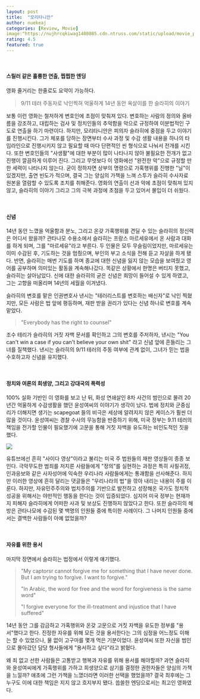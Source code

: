 ```yaml
---
layout: post
title:  "모리타니안"
author: nuekeaj
categories: [Review, Movie]
image:"https://nujhrcqkiwag1408085.cdn.ntruss.com/static/upload/movie_poster_images/movie_92445_1613452340.jpg"
rating: 4.5
featured: true
---
```

<br>

#### 스릴러 같은 훌륭한 연출, 찝찝한 엔딩

영화 줄거리는 한줄로도 요약이 가능하다. 

> 9/11 테러 주동자로 낙인찍혀 억울하게 14년 동안 옥살이를 한 슬라히의 이야기

보통 이런 영화는 철저하게 변호인에 초점이 맞춰져 있다. 변호하는 사람의 정의와 올바름을 강조하고, 대립하는 검사 및 정치인들의 추악함을 악으로 규정하여 이분법적인 구도로 연출을 하기 마련이다. 하지만, 모리타니안은 피의자 슬라히에 중점을 두고 이야기를 진행시킨다. 그가 체포를 당하는 장면부터 수사 과정 및 수감 생활 내용을 하나의 타임라인으로 진행시키지 않고 필요할 때 마다 단편적인 씬 형식으로 나눠서 전개를 시킨다. 또한 변호인들의 "사생활"에 대한 부분이 많이 나타나지 않아 불필요한 전개가 없고 진행이 깔끔하게 이루어 진다. 그리고 무엇보다 이 영화에선 "완전한 악"으로 규정할 만한 세력이 나타나지 않는다. 굳이 정하자면 상부의 명령으로 가혹행위를 진행한 "닐"이 있겠지만, 출연 빈도가 적으며, 결국 그는 양심의 가책을 느껴 스투가 슬라히 수사자료 원본을 열람할 수 있도록 조치를 취해준다. 영화의 연출이 선과 악에 초점이 맞춰져 있지 않고, 슬라히의 이야기 그리고 그의 극복 과정에 초점을 두고 있어서 몰입이 더 쉬웠다.

<br>

#### 신념

14년 동안 느꼈을 억울함과 분노, 그리고 온갖 가혹행위를 견딜 수 있는 슬라히의 정신력은 어디서 왔을까? 관타나모 수용소에서 슬라히는 프랑스 마르세유에서 온 사람과 대화를 하게 되며, 그를 "마르세유"라고 부른다. 두 인물은 모두 무슬림이었지만, 마르세유는 이미 수감된 후, 기도하는 것을 멈췄으며, 부인의 부고 소식을 전해 듣고 자살을 하게 됐다. 반면, 슬라히는 매번 기도를 하며 종교에 대한 신념을 잃지 않는 모습을 보여줬고 영어를 공부하며 의미있는 활동을 계속해나갔다. 똑같은 상황에서 한명은 버티지 못했고, 슬라히는 살아남았다. 신에 대한 슬라히의 굳은 신념은 희망이 들어설 수 있게 하였고, 그는 고향을 떠올리며 14년의 세월을 이겨냈다. 

슬라히의 변호를 맡은 인권변호사 낸시는 "테러리스트를 변호하는 배신자"로 낙인 찍혔지만, 모든 사람은 법 앞에 평등하며, 재판 받을 권리가 있다는 신념 하나로 변호를 계속 맡았다. 

> "Everybody has the right to counsel"

조수 테리가 슬라히의 거짓 자백 문서를 확인하고 그의 변호를 주저하자, 낸시는 "You can't win a case if you can't believe your own shit" 라고 신념 앞에 흔들리는 그녀를 질책했다. 낸시는 슬라히의 9/11 테러의 주동 여부에 관계 없이, 그녀가 믿는 법을 수호하고자 신념을 유지했다. 

<br>

#### 정치와 여론의 희생양, 그리고 강대국의 폭력성

100% 실화 기반인 이 영화를 보고 난 뒤, 화성 연쇄살인 8차 사건의 범인으로 몰려 20년간 억울하게 수감생활을 했던 윤성여씨의 이야기가 생각이 났다. 법에 정치와 군중심리가 더해지면 생기는 scapegoat 들의 비극은 세상에 알려지지 않은 케이스가 훨씬 더 많을 것이다. 윤성여씨는 경찰 수사의 무능함을 반증하기 위해, 미국 정부는 9.11 테러의 책임을 전가할 인물이 필요했기에 고문을 통해 거짓 자백을 유도하는 비인도적인 짓을 했다. 

<img src="https://twitter.com/Drewscapegoat/photo">

유튜브에선 흔히 "사이다 영상"이라고 불리는 미국 주 법원들의 재판 영상들이 종종 보인다. 극악무도한 범죄를 저지른 사람들에게 "정의"를 실현하는 과정은 특히 사필귀정, 인과응보와 같은 사자성어에 익숙한 우리나라 사람들에게는 통괘함을 선사해준다. 하지만 이러한 영상에 흔히 달리는 댓글들은 "우리나라의 법"을 깎아 내리는 내용이 주를 이룬다. 하지만, 자유민주주의와 법치주의를 기반으로 발전하고 성장해온 국가도 정치적 성공을 위해서는 야만적인 행동을 한다는 것이 입증되었다. 심지어 미국 정부는 현재까지 피해자 슬라히에게 어떠한 사과 및 보상도 진행하지 않았다고 한다. 또한 슬라히의 해방은 관타나모에 수감된 몇 백명의 인원들 중에 특이한 사례이다. 그 나머지 인원들 중에서는 결백한 사람들이 아예 없었을까? 

<br>

#### 자유를 위한 용서

마지막 장면에서 슬라히는 법정에서 이렇게 얘기했다. 

> "My captorsr cannot forgive me for something that I have never done. But I am trying to forgive. I want to forgive."
>
> "In Arabic, the word for free and the word for forgiveness is the same word"
>
> "I forgive everyone for the ill-treatment and injustice that I have suffered"

14년 동안 그를 감금하고 가혹행위와 온갖 고문으로 거짓 자백을 유도한 정부를 "용서"했다고 한다. 진정한 자유를 위해 모든 것을 용서한다는 그의 심정을 어느정도 이해는 할 수 있었으나, 물 없이 고구마를 몇개 먹은 기분이었다. 윤성여씨 또한 자신을 범인으로 몰아갔던 담당 형사들에게 "용서하고 싶다"라고 밝혔다.

왜 죄 없고 선한 사람들은 고통받고 행복과 자유를 위해 용서를 해야할까? 과연 슬라히와 윤성여씨에게 가혹행위를 가하고 희생양으로 삼기를 결정한 권한자들은 양심의 가책을 느낄까? 애초에 그런 가책을 느꼈더라면 이러한 선택을 했었을까? 결국 최후에는 그 누구도 이에 대한 책임은 지지 않고 흐지부지 됐다. 씁쓸한 엔딩으로서는 최고인 영화였다. 




